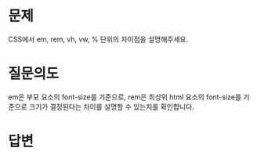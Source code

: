 # 문제
CSS에서 em, rem, vh, vw, % 단위의 차이점을 설명해주세요.

# 질문의도
em은 부모 요소의 font-size를 기준으로, rem은 최상위 html 요소의 font-size를 기준으로 크기가 결정된다는 차이를 설명할 수 있는지를 확인합니다.

# 답변